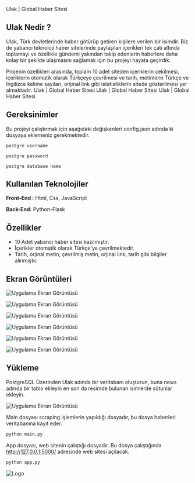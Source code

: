 Ulak | Global Haber Sitesi

## Ulak Nedir ?

Ulak, Türk devletlerinde haber götürüp getiren kişilere verilen bir isimdir. Biz de yabancı teknoloji haber sitelerinde paylaşılan içerikleri tek çatı altında toplamayı ve özellikle gündemi yakından takip edenlerin haberlere daha kolay bir şekilde ulaşmasını sağlamak için bu projeyi hayata geçirdik.

Projenin özellikleri arasında, toplam 10 adet siteden içeriklerin çekilmesi, içeriklerin otomatik olarak Türkçeye çevrilmesi ve tarih, metinlerin Türkçe ve İngilizce kelime sayıları, orijinal link gibi istatistiklerin sitede gösterilmesi yer almaktadır.
  Ulak | Global Haber Sitesi
Ulak | Global Haber Sitesi
Ulak | Global Haber Sitesi

## Gereksinimler

Bu projeyi çalıştırmak için aşağıdaki değişkenleri config.json adında ki dosyaya eklemeniz gerekmektedir.

`postgre username`

`postgre password`

`postgre database name`

  
## Kullanılan Teknolojiler

**Front-End :** Html, Css, JavaScript

**Back-End:** Python-Flask


  
  
## Özellikler

- 10 Adet yabancı haber sitesi kazılmıştır.
- İçerikler otomatik olarak Türkçe'ye çevrilmektedir.
- Tarih, orjinal metin, çevrilmiş metin, orjinal link, tarih gibi bilgiler alınmıştır.



  
## Ekran Görüntüleri

![Uygulama Ekran Görüntüsü](https://i.hizliresim.com/pjnzyu3.jpg)

![Uygulama Ekran Görüntüsü](https://i.hizliresim.com/s16l4h7.jpg)

![Uygulama Ekran Görüntüsü](https://i.hizliresim.com/evcpcuy.jpg)


![Uygulama Ekran Görüntüsü](https://i.hizliresim.com/1do8mge.jpg)

![Uygulama Ekran Görüntüsü](https://i.hizliresim.com/1ud9rxw.jpg)

![Uygulama Ekran Görüntüsü](https://i.hizliresim.com/2ww7r9q.jpg)

## Yükleme 

PostgreSQL Üzerinden Ulak adında bir veritabanı oluşturun, buna news adında bir tablo ekleyin en son da resimde bulunan isimlerde sütunlar ekleyin. 

![Uygulama Ekran Görüntüsü](https://i.hizliresim.com/gllm9m5.jpg)

Main dosyası scraping işlemlerin yapıldığı dosyadır, bu dosya haberleri veritabanına kayıt eder.

```bash 
python main.py
```

App dosyası, web sitenin çalıştığı dosyadır. Bu dosya çalıştığında http://127.0.0.1:5000/ adresinde web sitesi açılacak.

```bash 
python app.py
```


![Logo](https://res.cloudinary.com/practicaldev/image/fetch/s--yfF3_q8k--/c_limit%2Cf_auto%2Cfl_progressive%2Cq_auto%2Cw_880/https://thepracticaldev.s3.amazonaws.com/i/f0i5oszdj3gwk686xuc0.JPG)

    
